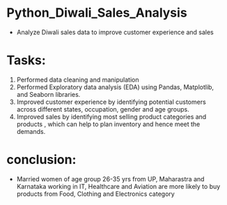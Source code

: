 # Python_Diwali_Sales_Analysis

- Analyze Diwali sales data to improve customer experience and sales

# Tasks:

1. Performed data cleaning and manipulation 
2. Performed Exploratory data analysis (EDA) using Pandas, Matplotlib, and Seaborn libraries.
3. Improved customer experience by identifying potential customers across different states, occupation, gender and age groups.
4. Improved sales by identifying most selling product categories and products , which can help to plan inventory and hence meet the demands.

# conclusion:

- Married women of  age group 26-35 yrs from UP,  Maharastra and Karnataka working in IT, Healthcare and Aviation are more likely to buy products from Food, Clothing and Electronics category

